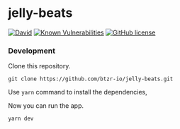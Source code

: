 # jelly-beats

[![David](https://img.shields.io/david/btzr-io/jelly-beats.svg?style=flat-square)](https://david-dm.org/btzr-io/jelly-beats)
[![Known Vulnerabilities](https://snyk.io/test/github/btzr-io/jelly-beats/badge.svg?style=flat-square&targetFile=package.json)](https://snyk.io/test/github/btzr-io/jelly-beats?targetFile=package.json)
[![GitHub license](https://img.shields.io/github/license/btzr-io/jelly-beats.svg?style=flat-square)](https://github.com/btzr-io/electron-preact-app/blob/master/LICENSE)

### Development

Clone this repository.

```Shell
git clone https://github.com/btzr-io/jelly-beats.git
```

Use `yarn` command to install the dependencies,

Now you can run the app.

```Shell
yarn dev
```
